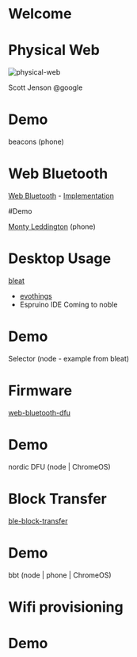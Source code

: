# Welcome

# Physical Web
![physical-web](https://raw.githubusercontent.com/thegecko/web-bluetooth/master/images/physical-web.png)

Scott Jenson @google

# Demo
beacons (phone)

# Web Bluetooth

[Web Bluetooth](https://webbluetoothcg.github.io/web-bluetooth/) - [Implementation](https://github.com/WebBluetoothCG/web-bluetooth/blob/gh-pages/implementation-status.md)

#Demo

[Monty Leddington](https://github.com/thegecko/monty-leddington) (phone)

# Desktop Usage

[bleat](https://github.com/thegecko/bleat)
* [evothings](https://evothings.com/evothings-studio-with-support-for-web-bluetooth-and-ecmascript-6/)
* Espruino IDE
Coming to noble

# Demo

Selector (node - example from bleat)

# Firmware

[web-bluetooth-dfu](https://github.com/thegecko/web-bluetooth-dfu)

# Demo

nordic DFU (node | ChromeOS)

# Block Transfer

[ble-block-transfer](https://github.com/ARMmbed/ble-blocktransfer-js)

# Demo

bbt (node | phone | ChromeOS)

# Wifi provisioning

# Demo

